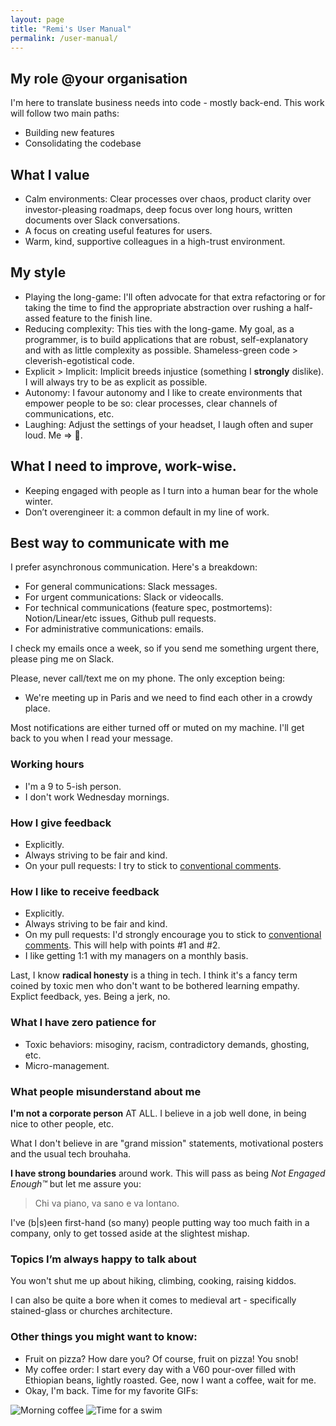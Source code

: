```yaml
---
layout: page
title: "Remi's User Manual"
permalink: /user-manual/
---
```


## My role @your organisation

I'm here to translate business needs into code - mostly back-end. This work will follow two main paths:
  - Building new features
  - Consolidating the codebase

## What I value

  - Calm environments: Clear processes over chaos, product clarity over investor-pleasing roadmaps, deep focus over long hours, written documents over Slack conversations.
  - A focus on creating useful features for users.
  - Warm, kind, supportive colleagues in a high-trust environment.

## My style

  - Playing the long-game: I'll often advocate for that extra refactoring or for taking the time to find the appropriate abstraction over rushing a half-assed feature to the finish line.
  - Reducing complexity: This ties with the long-game. My goal, as a programmer, is to build applications that are robust, self-explanatory and with as little complexity as possible. Shameless-green code > cleverish-egotistical code.
  - Explicit > Implicit: Implicit breeds injustice (something I **strongly** dislike). I will always try to be as explicit as possible.
  - Autonomy: I favour autonomy and I like to create environments that empower people to be so: clear processes, clear channels of communications, etc.
  - Laughing: Adjust the settings of your headset, I laugh often and super loud. Me => 🤣.

## What I need to improve, work-wise.

  - Keeping engaged with people as I turn into a human bear for the whole winter.
  - Don’t overengineer it: a common default in my line of work.

## Best way to communicate with me

I prefer asynchronous communication. Here's a breakdown:
  - For general communications: Slack messages.
  - For urgent communications: Slack or videocalls.
  - For technical communications (feature spec, postmortems): Notion/Linear/etc issues, Github pull requests.
  - For administrative communications: emails.

I check my emails once a week, so if you send me something urgent there, please ping me on Slack.

Please, never call/text me on my phone. The only exception being:
  - We're meeting up in Paris and we need to find each other in a crowdy place.

Most notifications are either turned off or muted on my machine. I'll get back to you when I read your message.

### Working hours

  - I'm a 9 to 5-ish person.
  - I don't work Wednesday mornings.

### How I give feedback

  - Explicitly.
  - Always striving to be fair and kind.
  - On your pull requests: I try to stick to [conventional comments](https://conventionalcomments.org/).

### How I like to receive feedback

  - Explicitly.
  - Always striving to be fair and kind.
  - On my pull requests: I'd strongly encourage you to stick to [conventional comments](https://conventionalcomments.org/). This will help with points #1 and #2.
  - I like getting 1:1 with my managers on a monthly basis.

Last, I know __radical honesty__ is a thing in tech. I think it's a fancy term coined by toxic men who don't want to be bothered learning empathy. Explict feedback, yes. Being a jerk, no.

### What I have zero patience for

- Toxic behaviors: misoginy, racism, contradictory demands, ghosting, etc.
- Micro-management.

### What people misunderstand about me

**I'm not a corporate person** AT ALL. I believe in a job well done, in being nice to other people, etc.

What I don't believe in are "grand mission" statements, motivational posters and the usual tech brouhaha.

**I have strong boundaries** around work. This will pass as being *Not Engaged Enough™* but let me assure you:

> Chi va piano, va sano e va lontano.

I've (b|s)een first-hand (so many) people putting way too much faith in a company, only to get tossed aside at the slightest mishap.

### Topics I’m always happy to talk about

You won't shut me up about hiking, climbing, cooking, raising kiddos.

I can also be quite a bore when it comes to medieval art - specifically stained-glass or churches architecture.

### Other things you might want to know:

* Fruit on pizza? How dare you? Of course, fruit on pizza! You snob!
* My coffee order: I start every day with a V60 pour-over filled with Ethiopian beans, lightly roasted. Gee, now I want a coffee, wait for me.
* Okay, I'm back. Time for my favorite GIFs:

![Morning coffee](https://media.giphy.com/media/86TYQsESJDjRJaO0am/giphy.gif "V60 pour over")
![Time for a swim](https://media.giphy.com/media/v1.Y2lkPTc5MGI3NjExNjVlam01MmF4ZnJ3bHlmcnExdzI0eGo2M2s0amFtdXBvdDZjOGdtdyZlcD12MV9pbnRlcm5hbF9naWZfYnlfaWQmY3Q9Zw/wSYE7n6pk9dqRXzitR/giphy.gif "Ocean waves")
